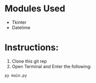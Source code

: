 # Modules Used
- Tkinter
- Datetime

# Instructions:
1. Clone this git rep
2. Open Terminal and Enter the following:
```
py main.py
```
